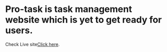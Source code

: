 # Pro-task is task management website which is yet to get ready for users.

Check Live site[Click here](https://pro-task-endgame.web.app).
